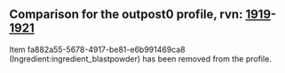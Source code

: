 ## Comparison for the outpost0 profile, rvn: [1919](https://github.com/PRO100KatYT/FortniteProfileRevisions/tree/main/profiles/outpost0/1919%20outpost0.json)-[1921](https://github.com/PRO100KatYT/FortniteProfileRevisions/tree/main/profiles/outpost0/1921%20outpost0.json)

Item fa882a55-5678-4917-be81-e6b991469ca8 (Ingredient:ingredient_blastpowder) has been removed from the profile.
<br><br>
